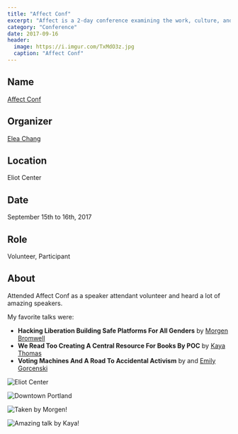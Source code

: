 ```yaml
---
title: "Affect Conf"
excerpt: "Affect is a 2-day conference examining the work, culture, and design of social change."
category: "Conference"
date: 2017-09-16
header:
  image: https://i.imgur.com/TxMdO3z.jpg
  caption: "Affect Conf"
---
```


## Name

<a title="Affect Conf" href="//affectconf.com/" target="_blank" rel="noopener">Affect Conf</a>

## Organizer

[Elea Chang](//twitter.com/elea)

## Location

Eliot Center

## Date

September 15th to 16th, 2017

## Role

Volunteer, Participant

## About

Attended Affect Conf as a speaker attendant volunteer and heard a lot of amazing speakers.

My favorite talks were:

- **Hacking Liberation Building Safe Platforms For All Genders** by [Morgen Bromwell](//twitter.com/MorgenBromell)
- **We Read Too Creating A Central Resource For Books By POC** by [Kaya Thomas](//twitter.com/kthomas901)
- **Voting Machines And A Road To Accidental Activism** by and [Emily Gorcenski](//twitter.com/EmilyGorcenski)

![Eliot Center](https://i.imgur.com/4Nj0CQT.jpg)

![Downtown Portland](https://i.imgur.com/TZevtW5.jpg)

![Taken by Morgen!](https://i.imgur.com/TxMdO3z.jpg)

![Amazing talk by Kaya!](https://i.imgur.com/vsrNWFo.jpg)
